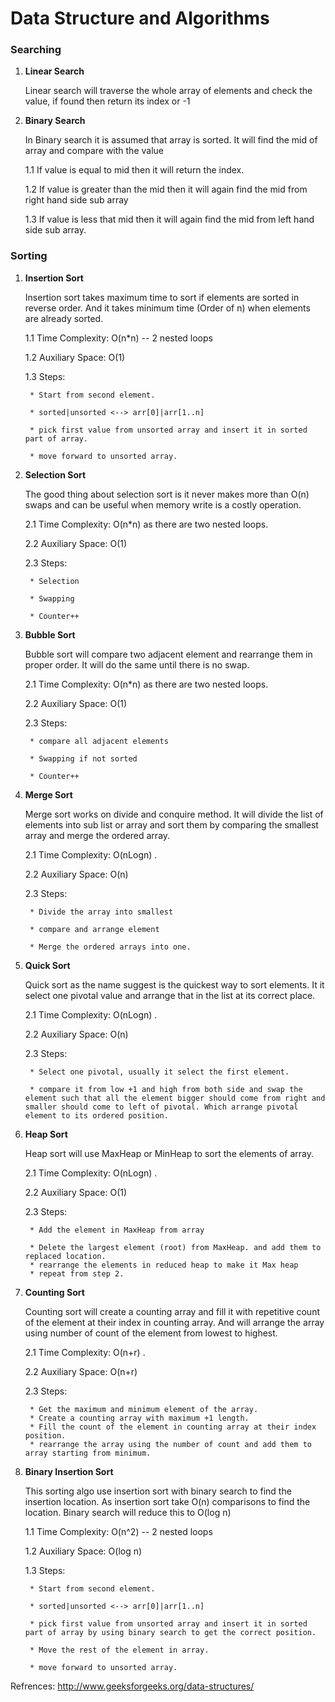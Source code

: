 # Data Structure and Algorithms

### Searching

1. <b>Linear Search</b>

	Linear search will traverse the whole array of elements and check the value, if found then return its index or -1
	
2. <b>Binary Search</b>

	In Binary search it is assumed that array is sorted. It will find the mid of array and compare with the value
	
	1.1 If value is equal to mid then it will return the index.	
	
	1.2 If value is greater than the mid then it will again find the mid from right hand side sub array
	
	1.3 If value is less that mid then it will again find the mid from left hand side sub array.

### Sorting

1. <b>Insertion Sort</b>
	
	Insertion sort takes maximum time to sort if elements are sorted in reverse order. And it takes minimum time (Order of n) when elements are already sorted.
		
	1.1 Time Complexity: O(n*n) -- 2 nested loops
		
	1.2 Auxiliary Space: O(1)
		
	1.3 Steps:
		
		* Start from second element.

		* sorted|unsorted <--> arr[0]|arr[1..n]
		
		* pick first value from unsorted array and insert it in sorted part of array.
		
		* move forward to unsorted array.
		
2. <b>Selection Sort</b>
		
	The good thing about selection sort is it never makes more than O(n) swaps and can be useful when memory write is a costly operation.
		
	2.1 Time Complexity: O(n*n) as there are two nested loops.
	
	2.2 Auxiliary Space: O(1)
	
	2.3 Steps:
		
		* Selection
		
		* Swapping
		
		* Counter++
	
3. <b>Bubble Sort</b>
		
	Bubble sort will compare two adjacent element and rearrange them in proper order. It will do the same until there is no swap.
		
	2.1 Time Complexity: O(n*n) as there are two nested loops.
	
	2.2 Auxiliary Space: O(1)
	
	2.3 Steps:
		
		* compare all adjacent elements 
		
		* Swapping if not sorted
		
		* Counter++
	
4. <b>Merge Sort</b>
		
	Merge sort works on divide and conquire method. It will divide the list of elements into sub list or array and sort them by comparing the smallest array and merge the ordered array.
		
	2.1 Time Complexity: O(nLogn) .
	
	2.2 Auxiliary Space: O(n)
	
	2.3 Steps:
		
		* Divide the array into smallest
		
		* compare and arrange element
		
		* Merge the ordered arrays into one.

3. <b>Quick Sort</b>
		
	Quick sort as the name suggest is the quickest way to sort elements. It it select one pivotal value and arrange that in the list at its correct place.
		
	2.1 Time Complexity: O(nLogn) .
	
	2.2 Auxiliary Space: O(n)
	
	2.3 Steps:
		
		* Select one pivotal, usually it select the first element. 
		
		* compare it from low +1 and high from both side and swap the element such that all the element bigger should come from right and smaller should come to left of pivotal. Which arrange pivotal element to its ordered position.
		
6. <b>Heap Sort</b>
		
	Heap sort will use MaxHeap or MinHeap to sort the elements of array.
		
	2.1 Time Complexity: O(nLogn) .
	
	2.2 Auxiliary Space: O(1)
	
	2.3 Steps:
		
		* Add the element in MaxHeap from array 
		
		* Delete the largest element (root) from MaxHeap. and add them to replaced location.
		* rearrange the elements in reduced heap to make it Max heap
		* repeat from step 2.

6. <b>Counting Sort</b>
		
	Counting sort will create a counting array and fill it with repetitive count of the element at their index in counting array. And will arrange the array using number of count of the element from lowest to highest.
		
	2.1 Time Complexity: O(n+r) .
	
	2.2 Auxiliary Space: O(n+r)
	
	2.3 Steps:
		
		* Get the maximum and minimum element of the array.		
		* Create a counting array with maximum +1 length.
		* Fill the count of the element in counting array at their index position.
		* rearrange the array using the number of count and add them to array starting from minimum.


7. <b>Binary Insertion Sort</b>
	
	This sorting algo use insertion sort with binary search to find the insertion location. As insertion sort take O(n) comparisons to find the location. Binary search will reduce this to O(log n)
		
	1.1 Time Complexity: O(n^2) -- 2 nested loops
		
	1.2 Auxiliary Space: O(log n)
		
	1.3 Steps:
		
		* Start from second element.

		* sorted|unsorted <--> arr[0]|arr[1..n]
		
		* pick first value from unsorted array and insert it in sorted part of array by using binary search to get the correct position.
		
		* Move the rest of the element in array.
		
		* move forward to unsorted array.		

Refrences: http://www.geeksforgeeks.org/data-structures/